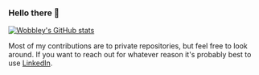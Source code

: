 ### Hello there 👋
[![Wobbley's GitHub stats](https://github-readme-stats.vercel.app/api?username=wobbley&count_private=true&theme=dracula&show_icons=true)](https://github.com/anuraghazra/github-readme-stats)

Most of my contributions are to private repositories, but feel free to look around. If you want to reach out for whatever reason it's probably best to use [LinkedIn](https://www.linkedin.com/in/deanlozo/).
